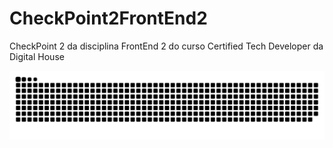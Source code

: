# CheckPoint2FrontEnd2


CheckPoint 2 da disciplina FrontEnd 2 do curso Certified Tech Developer da Digital House

![Snake animation](https://raw.githubusercontent.com/Platane/snk/output/github-contribution-grid-snake.svg)
